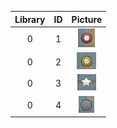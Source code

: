 | Library | ID | Picture |
|:-------:|:-------:|:----------:|
| 0 | 1 | ![alt text](blips/1.png) |
| 0 | 2 | ![alt text](blips/2.png) |
| 0 | 3 | ![alt text](blips/3.png) |
| 0 | 4 | ![alt text](blips/4.png) |